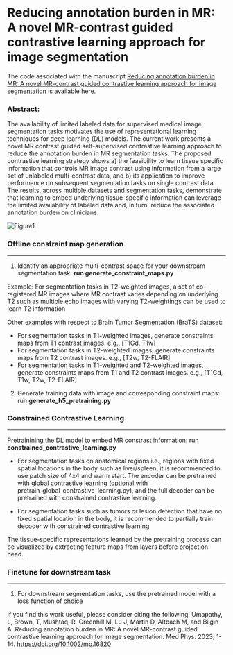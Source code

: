 # Reducing annotation burden in MR: A novel MR-contrast guided contrastive learning approach for image segmentation

The code associated with the manuscript [Reducing annotation burden in MR: A novel MR-contrast guided contrastive learning approach for image segmentation](https://aapm.onlinelibrary.wiley.com/doi/10.1002/mp.16820) is available here.

### Abstract:
The availability of limited labeled data for supervised medical image segmentation tasks motivates the use of representational learning techniques for deep learning (DL) models. The current work presents a novel MR contrast guided self-supervised contrastive learning approach to reduce the annotation burden in MR segmentation tasks. The proposed contrastive learning strategy shows a) the feasibility to learn tissue specific information that controls MR image contrast using information from a large set of unlabeled multi-contrast data, and b) its application to improve performance on subsequent segmentation tasks on single contrast data. The results, across multiple datasets and segmentation tasks, demonstrate that learning to embed underlying tissue-specific information can leverage the limited availability of labeled data and, in turn, reduce the associated annotation burden on clinicians.



![Figure1](https://github.com/lunastra26/multi-contrast-contrastive-learning/assets/60745251/400e6145-8ece-4ad8-9af0-8848a63005c5)

 
### Offline constraint map generation
***
1) Identify an appropriate multi-contrast space for your downstream segmentation task: **run generate_constraint_maps.py**

Example: For segmentation tasks in T2-weighted images, a set of co-registered MR images where MR contrast varies depending on underlying T2 such as multiple echo images with varying T2-weightings can be used to learn T2 information

Other examples with respect to Brain Tumor Segmentation (BraTS) dataset:
- For segmentation tasks in T1-weighted images, generate constraints maps from T1 contrast images. e.g., [T1Gd, T1w]
- For segmentation tasks in T2-weighted images, generate constraints maps from T2 contrast images. e.g., [T2w, T2-FLAIR]
- For segmentation tasks in T1-weighted and T2-weighted images, generate constraints maps from T1 and T2 contrast images. e.g., [T1Gd, T1w, T2w, T2-FLAIR]

2) Generate training data with image and corresponding constraint maps: run **generate_h5_pretraining.py**

### Constrained Contrastive Learning
***
Pretrainining the DL model to embed MR constrast information: run **constrained_contrastive_learning.py**
- For segmentation tasks on anatomical regions i.e., regions with fixed spatial locations in the body such as liver/spleen, it is recommended to use patch size of 4x4 and warm start. The encoder can be pretrained with global contrastive learning (optional with pretrain_global_contrastive_learning.py), and the full decoder can be pretrained with constrained contrastive learning.

 - For segmentation tasks such as tumors or lesion detection that have no fixed spatial location in the body, it is recommended to partially train decoder with constrained contrastive learning  

The tissue-specific representations learned by the pretraining process can be visualized by extracting feature maps from layers before projection head.

### Finetune for downstream task
***
1) For downstream segmentation tasks, use the pretrained model with a loss function of choice


If you find this work useful, please consider citing the following:
Umapathy, L, Brown, T, Mushtaq, R, Greenhill M, Lu J, Martin D, Altbach M, and Bilgin A. Reducing annotation burden in MR: A novel MR-contrast guided contrastive learning approach for image segmentation. Med Phys. 2023; 1-14. https://doi.org/10.1002/mp.16820



